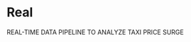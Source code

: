 # Real
REAL-TIME DATA PIPELINE TO ANALYZE TAXI PRICE SURGE                                                                      
